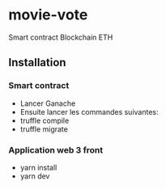 # movie-vote

Smart contract Blockchain ETH

## Installation

### Smart contract
- Lancer Ganache
- Ensuite lancer les commandes suivantes:
- truffle compile
- truffle migrate

### Application web 3 front
- yarn install
- yarn dev